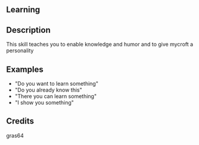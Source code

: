## Learning


## Description
This skill teaches you to enable knowledge and humor and to give mycroft a personality

## Examples
 - "Do you want to learn something"
 - "Do you already know this"
 - "There you can learn something"
 - "I show you something"


## Credits
gras64


